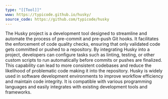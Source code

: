 ```yaml
---
type: "[[Tool]]"
www: https://typicode.github.io/husky/
source_code: https://github.com/typicode/husky
---
```

The Husky project is a development tool designed to streamline and automate the process of pre-commit and pre-push Git hooks. It facilitates the enforcement of code quality checks, ensuring that only validated code gets committed or pushed to a repository. By integrating Husky into a project, developers can configure tasks such as linting, testing, or other custom scripts to run automatically before commits or pushes are finalized. This capability can lead to more consistent codebases and reduce the likelihood of problematic code making it into the repository. Husky is widely used in software development environments to improve workflow efficiency and maintain code integrity. It is compatible with various programming languages and easily integrates with existing development tools and frameworks.
